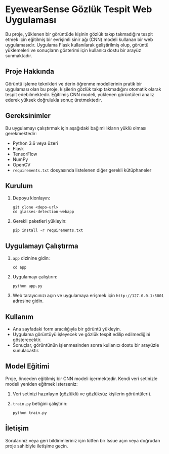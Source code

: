 # EyewearSense Gözlük Tespit Web Uygulaması

Bu proje, yüklenen bir görüntüde kişinin gözlük takıp takmadığını tespit etmek için eğitilmiş bir evrişimli sinir ağı (CNN) modeli kullanan bir web uygulamasıdır. Uygulama Flask kullanılarak geliştirilmiş olup, görüntü yüklemeleri ve sonuçların gösterimi için kullanıcı dostu bir arayüz sunmaktadır.

## Proje Hakkında

Görüntü işleme teknikleri ve derin öğrenme modellerinin pratik bir uygulaması olan bu proje, kişilerin gözlük takıp takmadığını otomatik olarak tespit edebilmektedir. Eğitilmiş CNN modeli, yüklenen görüntüleri analiz ederek yüksek doğrulukla sonuç üretmektedir.

## Gereksinimler

Bu uygulamayı çalıştırmak için aşağıdaki bağımlılıkların yüklü olması gerekmektedir:

- Python 3.6 veya üzeri
- Flask
- TensorFlow
- NumPy
- OpenCV
- `requirements.txt` dosyasında listelenen diğer gerekli kütüphaneler

## Kurulum

1. Depoyu klonlayın:
   ```
   git clone <depo-url>
   cd glasses-detection-webapp
   ```

2. Gerekli paketleri yükleyin:
   ```
   pip install -r requirements.txt
   ```

## Uygulamayı Çalıştırma

1. `app` dizinine gidin:
   ```
   cd app
   ```

2. Uygulamayı çalıştırın:
   ```
   python app.py
   ```

3. Web tarayıcınızı açın ve uygulamaya erişmek için `http://127.0.0.1:5001` adresine gidin.

## Kullanım

- Ana sayfadaki form aracılığıyla bir görüntü yükleyin.
- Uygulama görüntüyü işleyecek ve gözlük tespit edilip edilmediğini gösterecektir.
- Sonuçlar, görüntünün işlenmesinden sonra kullanıcı dostu bir arayüzle sunulacaktır.

## Model Eğitimi

Proje, önceden eğitilmiş bir CNN modeli içermektedir. Kendi veri setinizle modeli yeniden eğitmek isterseniz:

1. Veri setinizi hazırlayın (gözlüklü ve gözlüksüz kişilerin görüntüleri).
2. `train.py` betiğini çalıştırın:

   ```
   python train.py
   ```

## İletişim

Sorularınız veya geri bildirimleriniz için lütfen bir Issue açın veya doğrudan proje sahibiyle iletişime geçin.
